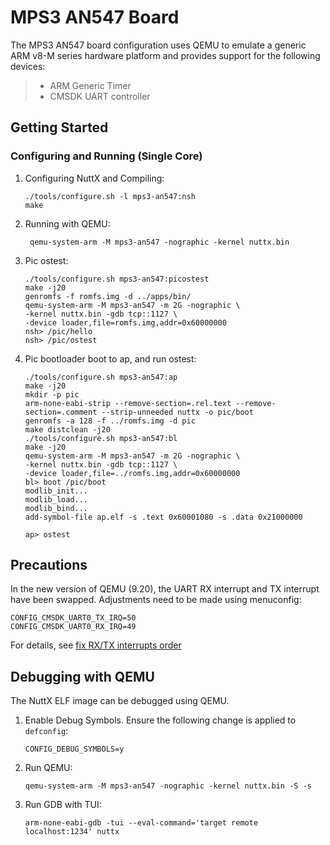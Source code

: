 # MPS3 AN547 Board

The MPS3 AN547 board configuration uses QEMU to emulate a generic ARM
v8-M series hardware platform and provides support for the following
devices:

>   - ARM Generic Timer
>   - CMSDK UART controller

## Getting Started

### Configuring and Running (Single Core)

1.  Configuring NuttX and Compiling:
    
        ./tools/configure.sh -l mps3-an547:nsh
        make

2.  Running with QEMU:
    
         qemu-system-arm -M mps3-an547 -nographic -kernel nuttx.bin

3.  Pic ostest:
    
        ./tools/configure.sh mps3-an547:picostest
        make -j20
        genromfs -f romfs.img -d ../apps/bin/
        qemu-system-arm -M mps3-an547 -m 2G -nographic \
        -kernel nuttx.bin -gdb tcp::1127 \
        -device loader,file=romfs.img,addr=0x60000000
        nsh> /pic/hello
        nsh> /pic/ostest

4.  Pic bootloader boot to ap, and run ostest:
    
        ./tools/configure.sh mps3-an547:ap
        make -j20
        mkdir -p pic
        arm-none-eabi-strip --remove-section=.rel.text --remove-section=.comment --strip-unneeded nuttx -o pic/boot
        genromfs -a 128 -f ../romfs.img -d pic
        make distclean -j20
        ./tools/configure.sh mps3-an547:bl
        make -j20
        qemu-system-arm -M mps3-an547 -m 2G -nographic \
        -kernel nuttx.bin -gdb tcp::1127 \
        -device loader,file=../romfs.img,addr=0x60000000
        bl> boot /pic/boot
        modlib_init...
        modlib_load...
        modlib_bind...
        add-symbol-file ap.elf -s .text 0x60001080 -s .data 0x21000000
        
        ap> ostest

## Precautions

In the new version of QEMU (9.20), the UART RX interrupt and TX
interrupt have been swapped. Adjustments need to be made using
menuconfig:

    CONFIG_CMSDK_UART0_TX_IRQ=50
    CONFIG_CMSDK_UART0_RX_IRQ=49

For details, see [fix RX/TX interrupts
order](https://github.com/qemu/qemu/commit/5a558be93ad628e5bed6e0ee062870f49251725c)

## Debugging with QEMU

The NuttX ELF image can be debugged using QEMU.

1.  Enable Debug Symbols. Ensure the following change is applied to
    `defconfig`:
    
        CONFIG_DEBUG_SYMBOLS=y

2.  Run QEMU:
    
        qemu-system-arm -M mps3-an547 -nographic -kernel nuttx.bin -S -s

3.  Run GDB with TUI:
    
        arm-none-eabi-gdb -tui --eval-command='target remote localhost:1234' nuttx

